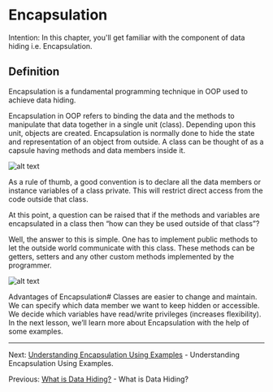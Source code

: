 # Encapsulation

Intention: In this chapter, you'll get familiar with the component of data hiding i.e. Encapsulation.

## Definition

Encapsulation is a fundamental programming technique in OOP used to achieve data hiding.

Encapsulation in OOP refers to binding the data and the methods to manipulate that data together in a single unit (class).
Depending upon this unit, objects are created. Encapsulation is normally done to hide the state and representation of an object from outside. A class can be thought of as a capsule having methods and data members inside it.

![alt text](../../etc/oop/img.png "Img")

As a rule of thumb, a good convention is to declare all the data members or instance variables of a class private. This will restrict direct access from the code outside that class.

At this point, a question can be raised that if the methods and variables are encapsulated in a class then “how can they be used outside of that class”?

Well, the answer to this is simple. One has to implement public methods to let the outside world communicate with this class. These methods can be getters, setters and any other custom methods implemented by the programmer.

![alt text](../../etc/oop/img.png "Img")


Advantages of Encapsulation#
Classes are easier to change and maintain.
We can specify which data member we want to keep hidden or accessible.
We decide which variables have read/write privileges (increases flexibility).
In the next lesson, we’ll learn more about Encapsulation with the help of some examples.

<hr>

Next: [Understanding Encapsulation Using Examples](encap-understanding.md "Understanding Encapsulation Using Examples") - 
Understanding Encapsulation Using Examples.

Previous: [What is Data Hiding?](data-hiding.md "What is Data Hiding?") - What is Data Hiding?
